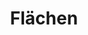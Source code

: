 ---
title: 'Flächen'
icon: icon.png
redirect: '/techs/shapes/function:shape_2D'

content:
    items: 
        - '@taxonomy.function': 'shape_2D'
    filter:
        published: true
        type: 'tech' 
---